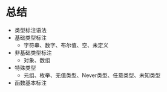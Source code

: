 # 总结

- 类型标注语法
- 基础类型标注
  - 字符串、数字、布尔值、空、未定义
- 非基础类型标注
  - 对象、数组
- 特殊类型
  - 元组、枚举、无值类型、Never类型、任意类型、未知类型
- 函数基本标注

